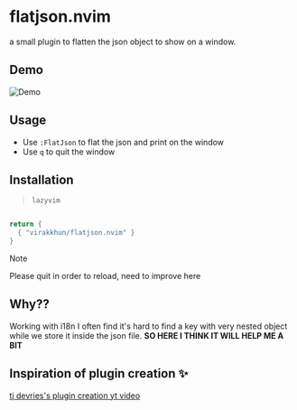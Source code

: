 # flatjson.nvim

a small plugin to flatten the json object to show on a window.

## Demo

![Demo](https://github.com/virakkhun/flatjson.nvim/blob/main/demo.gif)

## Usage

- Use `:FlatJson` to flat the json and print on the window
- Use `q` to quit the window

## Installation

> `lazyvim`

```lua

return {
  { "virakkhun/flatjson.nvim" }
}

```

> [!NOTE]
> Please quit in order to reload, need to improve here

## Why??

Working with i18n I often find it's hard to find a key with very nested object
while we store it inside the json file. **SO HERE I THINK IT WILL HELP ME A BIT**

## Inspiration of plugin creation ✨

[tj devries's plugin creation yt video](https://youtu.be/VGid4aN25iI?si=Gk8ZCYMA0eky7M-N)
